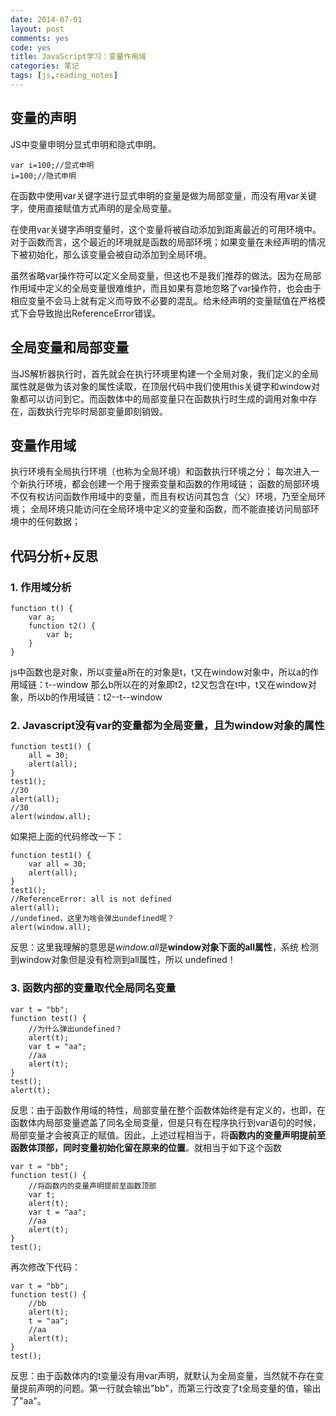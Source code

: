 ```yaml
---
date: 2014-07-01
layout: post
comments: yes
code: yes
title: JavaScript学习：变量作用域
categories: 笔记
tags: [js,reading_notes]
---
```


## 变量的声明

JS中变量申明分显式申明和隐式申明。

    var i=100;//显式申明
    i=100;//隐式申明

在函数中使用var关键字进行显式申明的变量是做为局部变量，而没有用var关键字，使用直接赋值方式声明的是全局变量。

在使用var关键字声明变量时，这个变量将被自动添加到距离最近的可用环境中。对于函数而言，这个最近的环境就是函数的局部环境；如果变量在未经声明的情况下被初始化，那么该变量会被自动添加到全局环境。

虽然省略var操作符可以定义全局变量，但这也不是我们推荐的做法。因为在局部作用域中定义的全局变量很难维护，而且如果有意地忽略了var操作符，也会由于相应变量不会马上就有定义而导致不必要的混乱。给未经声明的变量赋值在严格模式下会导致抛出ReferenceError错误。

## 全局变量和局部变量

当JS解析器执行时，首先就会在执行环境里构建一个全局对象，我们定义的全局属性就是做为该对象的属性读取，在顶层代码中我们使用this关键字和window对象都可以访问到它。而函数体中的局部变量只在函数执行时生成的调用对象中存在，函数执行完毕时局部变量即刻销毁。

## 变量作用域

执行环境有全局执行环境（也称为全局环境）和函数执行环境之分； 每次进入一个新执行环境，都会创建一个用于搜索变量和函数的作用域链； 函数的局部环境不仅有权访问函数作用域中的变量，而且有权访问其包含（父）环境，乃至全局环境； 全局环境只能访问在全局环境中定义的变量和函数，而不能直接访问局部环境中的任何数据；

## 代码分析+反思

### 1. 作用域分析

    function t() { 
        var a; 
        function t2() { 
            var b; 
        } 
    }

js中函数也是对象，所以变量a所在的对象是t，t又在window对象中，所以a的作用域链：t--window 
那么b所以在的对象即t2，t2又包含在t中，t又在window对象，所以b的作用域链：t2--t--window 

### 2. Javascript没有var的变量都为全局变量，且为window对象的属性

    function test1() { 
        all = 30; 
        alert(all); 
    } 
    test1();
    //30
    alert(all); 
    //30
    alert(window.all);

如果把上面的代码修改一下：

    function test1() { 
        var all = 30; 
        alert(all); 
    } 
    test1();
    //ReferenceError: all is not defined
    alert(all); 
    //undefined，这里为啥会弹出undefined呢？
    alert(window.all);

反思：这里我理解的意思是*window.all*是**window对象下面的all属性**，系统 检测到window对象但是没有检测到all属性，所以 undefined！

### 3. 函数内部的变量取代全局同名变量

    var t = "bb"; 
    function test() { 
        //为什么弹出undefined？
        alert(t); 
        var t = "aa"; 
        //aa
        alert(t); 
    }
    test();
    alert(t);

反思：由于函数作用域的特性，局部变量在整个函数体始终是有定义的，也即，在函数体内局部变量遮盖了同名全局变量，但是只有在程序执行到var语句的时候，局部变量才会被真正的赋值。因此，上述过程相当于，将**函数内的变量声明提前至函数体顶部，同时变量初始化留在原来的位置**。就相当于如下这个函数

    var t = "bb"; 
    function test() { 
        //将函数内的变量声明提前至函数顶部
        var t;
        alert(t); 
        var t = "aa"; 
        //aa
        alert(t); 
    }
    test();

再次修改下代码：

    var t = "bb"; 
    function test() { 
        //bb
        alert(t); 
        t = "aa"; 
        //aa
        alert(t); 
    }
    test();

反思：由于函数体内的t变量没有用var声明，就默认为全局变量，当然就不存在变量提前声明的问题。第一行就会输出"bb"，而第三行改变了t全局变量的值，输出了"aa"。